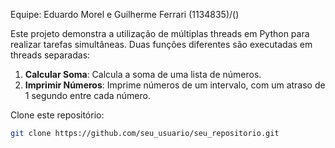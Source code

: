 Equipe: Eduardo Morel e Guilherme Ferrari (1134835)/()

Este projeto demonstra a utilização de múltiplas threads em Python para realizar tarefas simultâneas. Duas funções diferentes são executadas em threads separadas:

1. **Calcular Soma**: Calcula a soma de uma lista de números.
2. **Imprimir Números**: Imprime números de um intervalo, com um atraso de 1 segundo entre cada número.

Clone este repositório:
   ```bash
   git clone https://github.com/seu_usuario/seu_repositorio.git
